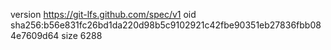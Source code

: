 version https://git-lfs.github.com/spec/v1
oid sha256:b56e831fc26bd1da220d98b5c9102921c42fbe90351eb27836fbb084e7609d64
size 6288
